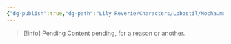 ```yaml
---
{"dg-publish":true,"dg-path":"Lily Reverie/Characters/Lobostil/Mocha.md","permalink":"/lily-reverie/characters/lobostil/mocha/","created":"2024-01-20T04:37:47.871-03:00","updated":"2024-01-20T04:37:47.871-03:00"}
---
```



>[!info] Pending
>Content pending, for a reason or another.

